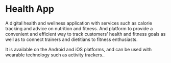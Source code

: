 # Health App

A digital health and wellness application with services such as calorie tracking and advice on nutrition and fitness.
And platform to provide a convenient and efficient way to track customers’ health and fitness goals as well as to connect trainers and dietitians to fitness enthusiasts.

It is available on the Android and iOS platforms, and can be used with wearable technology such as activity trackers..

